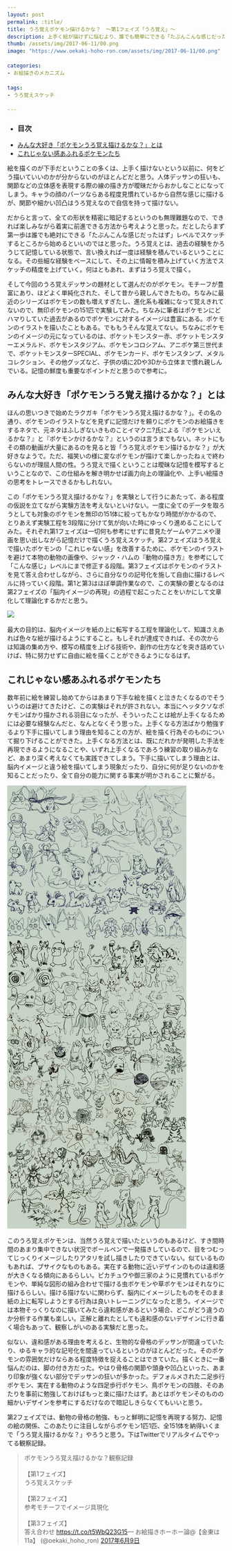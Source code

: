 ```yaml
---
layout: post
permalink: :title/
title: うろ覚えポケモン描けるかな？　〜第1フェイズ「うろ覚え」〜
description: 上手く絵が描けずに悩むより、誰でも簡単にできる「たぶんこんな感じだったはず」レベルから始める練習方法
thumb: /assets/img/2017-06-11/00.png
image: "https://www.oekaki-hoho-ron.com/assets/img/2017-06-11/00.png"

categories:
- お絵描きのメカニズム

tags:
- うろ覚えスケッチ

---
```


- ### 目次
- [みんな大好き「ポケモンうろ覚え描けるかな？」とは](#みんな大好きポケモンうろ覚え描けるかなとは)
- [これじゃない感あふれるポケモンたち](#これじゃない感あふれるポケモンたち)

絵を描くのが下手だということの多くは、上手く描けないという以前に、何をどう描いていいのかが分からないのがほとんどだと思う。人体デッサンの狂いも、関節などの立体感を表現する際の線の描き方が曖昧だからおかしなことになってしまう。キャラの顔のパーツならある程度見慣れているから自然な感じに描けるが、関節や細かい凹凸はうろ覚えなので自信を持って描けない。

だからと言って、全ての形状を精密に暗記するというのも無理難題なので、できれば楽しみながら着実に前進できる方法から考えようと思った。だとしたらまず第一歩は誰でも絶対にできる「たぶんこんな感じだったはず」レベルでスケッチするところから始めるといいのではと思った。うろ覚えとは、過去の経験をかろうじて記憶している状態で、言い換えれば一度は経験を積んでいるということになる。その些細な経験をベースにして、その上に情報を積み上げていく方法でスケッチの精度を上げていく。何はともあれ、まずはうろ覚えで描く。

そして今回のうろ覚えデッサンの題材として選んだのがポケモン。モチーフが豊富にあり、ほどよく単純化された、そして昔から親しんできたもの。ちなみに最近のシリーズはポケモンの数も増えすぎたし、進化系も複雑になって覚えきれてないので、無印ポケモンの151匹で実験してみた。ちなみに筆者はポケモンにどハマりしていた過去があるのでポケモンに対するイメージは豊富にある。ポケモンのイラストを描いたこともある。でももうそんな覚えてない。ちなみにポケモンのイメージの元になっているのは、ポケットモンスター赤、ポケットモンスターエメラルド、ポケモンスタジアム、ポケモンコロシアム、アニポケ第三世代まで、ポケットモンスターSPECIAL、ポケモンカード、ポケモンスタンプ、メタルコレクション、その他グッズなど、子供の頃に2Dや3Dから立体まで慣れ親しんでいる。記憶の鮮度も重要なポイントだと思うので参考に。

## みんな大好き「ポケモンうろ覚え描けるかな？」とは

ほんの思いつきで始めたラクガキ「ポケモンうろ覚え描けるかな？」。その名の通り、ポケモンのイラストなどを見ずに記憶だけを頼りにポケモンのお絵描きをするネタで、元ネタはふしぎないきものことイマクニ?氏による『ポケモンいえるかな？』と『ポケモンかけるかな？』というのは言うまでもない。ネットにもその類の動画が大量にあるのを見ると皆「うろ覚えポケモン描けるかな？」が大好きなようで。ただ、福笑いの様に変なポケモンが描けて楽しかったねぇで終わらないのが理屈人間の性。うろ覚えで描くということは曖昧な記憶を模写するということなので、この仕組みを解き明かせば画力向上の理論化や、上手い絵描きの思考をトレースできるかもしれない。

この「ポケモンうろ覚え描けるかな？」を実験として行うにあたって、ある程度の仮説を立てながら実験方法を考えないといけない。一度に全てのデータを取ろうとしても対象のポケモンを無印の151体に絞ってもかなり時間がかかるので、とりあえず実験工程を3段階に分けて気が向いた時にゆっくり進めることにしてみた。それぞれ第1フェイズは一切何も参考にせずに昔見たゲームやアニメや漫画を思い出しながら記憶だけで描くうろ覚えスケッチ。第2フェイズはうろ覚えで描いたポケモンの「これじゃない感」を改善するために、ポケモンのイラストを避けて本物の動物の画像や、ジャック・ハムの『動物の描き方』を参考にして「こんな感じ」レベルにまで修正する段階。第3フェイズはポケモンのイラストを見て答え合わせしながら、さらに自分なりの記号化を施して自由に描けるレベルに持っていく段階。第1と第3はほぼ単調作業なので、この実験の要となるのは第2フェイズの「脳内イメージの再現」の過程で起こったことをいかにして文章化して理論化するかだと思う。

<a target="blank"  href="https://www.amazon.co.jp/gp/product/4767985056/ref=as_li_tl?ie=UTF8&camp=247&creative=1211&creativeASIN=4767985056&linkCode=as2&tag=koma5109-22&linkId=88c8ce087c54ea10bf50ffacdb27a1be"><img border="0" src="//ws-fe.amazon-adsystem.com/widgets/q?_encoding=UTF8&MarketPlace=JP&ASIN=4767985056&ServiceVersion=20070822&ID=AsinImage&WS=1&Format=_SL250_&tag=koma5109-22" ></a><img src="//ir-jp.amazon-adsystem.com/e/ir?t=koma5109-22&l=am2&o=9&a=4767985056" width="1" height="1" border="0" alt="" style="border:none !important; margin:0px !important;" />

最大の目的は、脳内イメージを紙の上に転写する工程を理論化して、知識さえあれば色々な絵が描けるようにすること。もしそれが達成できれば、その次からは知識の集め方や、模写の精度を上げる技術や、創作の仕方などを突き詰めていけば、特に努力せずに自由に絵を描くことができるようになるはず。

## これじゃない感あふれるポケモンたち

数年前に絵を練習し始めてからはあまり下手な絵を描くと泣きたくなるのでそういうのは避けてきたけど、この実験はそれが許されない。本当にヘッタクソなポケモンばかり描かされる羽目になったが、そういったことは絵が上手くなるためには必要な経験なんだと、なんとなくそう思った。上手くなる方法ばかり勉強するより下手に描いてしまう理由を知ることの方が、絵を描く行為そのものについて掘り下げることができた。上手くなる方法とは、既にだれかが発明した手法を再現できるようになることや、いずれ上手くなるであろう練習の取り組み方など、あまり深く考えなくても実践できてしまう。下手に描いてしまう理由とは、脳内イメージと違う絵を描いてしまう現象だったり、自分に何が足りないのかを知ることだったり、全て自分の能力に関する事実が明かされることに繋がる。

![うろ覚えうろ覚え描けるかな？](/assets/img/2017-06-11/01.png)

このうろ覚えポケモンは、当然うろ覚えで描いたというのもあるけど、すき間時間のあまり集中できない状況でポールペンで一発描きしているので、目をつむってじっくりイメージしたりアタリを試し描きしたりできていない。似ているものもあれば、ブサイクなものもある。実在する動物に近いデザインのものは違和感が大きくなる傾向にあるらしい。ピカチュウや御三家のように見慣れているポケモンや、単純な図形の組み合わせで描ける虫ポケモンや草ポケモンはそれなりに描けるらしい。描ける描けないに関わらず、脳内にイメージしたものをそのまま紙の上に転写しようとする行為は良いトレーニングになったと思う。イメージでは本物そっくりなのに描いてみたら違和感があるという場合、どこがどう違うのか分析する作業も楽しい。正解と離れたとしても違和感のないデザインに行き着く場合もあって、観察しがいのある実験だと思った。

似ない、違和感がある理由を考えると、生物的な骨格のデッサンが間違っていたり、ゆるキャラ的な記号化を間違っているというのがほとんどだった。そのポケモンの雰囲気だけならある程度特徴を捉えることはできていた。描くときに一番悩んだのは、脚の付き方だった。やはり骨格の関節や頭身や凹凸といった、あまり印象が強くない部分でデッサンの狂いが多かった。デフォルメされた二足歩行ポケモン、実在する動物のような四足歩行ポケモン、鳥ポケモンの四肢、そのあたりを事前に勉強しておけばもっと楽に描けたはず。あとはポケモンそのものの細かいデザインを参考にするだけなので暗記しきらなくてもいいと思う。

第2フェイズでは、動物の骨格の勉強、もっと鮮明に記憶を再現する努力、記憶の絵の関係、このあたりに注目しながらポケモン1匹1匹、全151体を納得いくまで「うろ覚え描けるかな？」やろうと思う。下はTwitterでリアルタイムでやってる観察記録。

<blockquote class="twitter-tweet" data-lang="ja"><p lang="ja" dir="ltr">ポケモンうろ覚え描けるかな？観察記録<br><br>【第1フェイズ】<br>うろ覚えスケッチ<br><br>【第2フェイズ】<br>参考モチーフでイメージ具現化<br><br>【第3フェイズ】<br>答え合わせ <a href="https://t.co/t5WbQ23G15">https://t.co/t5WbQ23G15</a>&mdash; お絵描きホーホー論@【金東は11a】 (@oekaki_hoho_ron) <a href="https://twitter.com/oekaki_hoho_ron/status/873009577935032320">2017年6月9日</a></blockquote><script async src="//platform.twitter.com/widgets.js" charset="utf-8"></script>
